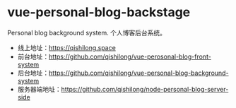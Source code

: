 # vue-personal-blog-backstage
Personal blog background system. 个人博客后台系统。
- 线上地址：https://qishilong.space
- 前台地址：https://github.com/qishilong/vue-perosonal-blog-front-system
- 后台地址：https://github.com/qishilong/vue-personal-blog-background-system
- 服务器端地址：https://github.com/qishilong/node-personal-blog-server-side
